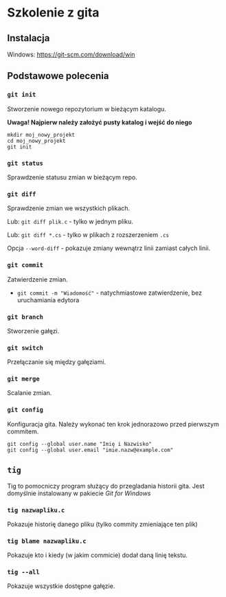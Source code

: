 # Szkolenie z gita

## Instalacja

Windows: <https://git-scm.com/download/win>

## Podstawowe polecenia

### `git init`

Stworzenie nowego repozytorium w bieżącym katalogu.

**Uwaga! Najpierw należy założyć pusty katalog i wejść do niego**

```
mkdir moj_nowy_projekt
cd moj_nowy_projekt
git init
```

### `git status`

Sprawdzenie statusu zmian w bieżącym repo.

### `git diff`

Sprawdzenie zmian we wszystkich plikach.

Lub: `git diff plik.c` - tylko w jednym pliku.

Lub: `git diff *.cs` - tylko w plikach z rozszerzeniem `.cs`

Opcja `--word-diff` - pokazuje zmiany wewnątrz linii zamiast całych linii.

### `git commit`

Zatwierdzenie zmian.

- `git commit -m "Wiadomość"` - natychmiastowe zatwierdzenie, bez uruchamiania edytora

### `git branch`

Stworzenie gałęzi.

### `git switch`

Przełączanie się między gałęziami.

### `git merge`

Scalanie zmian.

### `git config`

Konfiguracja gita. Należy wykonać ten krok jednorazowo przed pierwszym commitem.

```
git config --global user.name "Imię i Nazwisko"
git config --global user.email "imie.nazw@example.com"
```

## `tig`

Tig to pomocniczy program służący do przegladania historii gita. Jest domyślnie instalowany w pakiecie *Git for Windows*

### `tig nazwapliku.c`

Pokazuje historię danego pliku (tylko commity zmieniające ten plik)

### `tig blame nazwapliku.c`

Pokazuje kto i kiedy (w jakim commicie) dodał daną linię tekstu.

### `tig --all`

Pokazuje wszystkie dostępne gałęzie.
